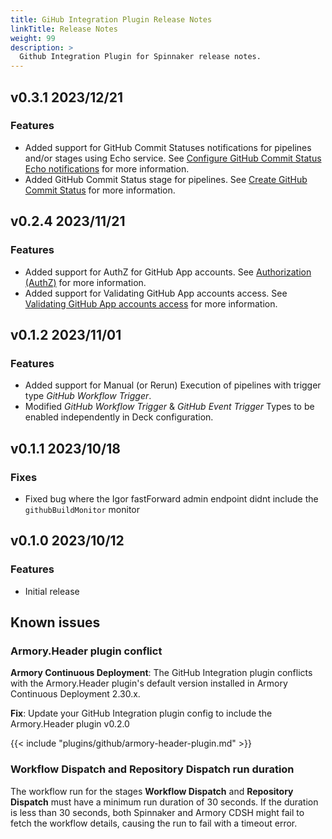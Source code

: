 ```yaml
---
title: GiHub Integration Plugin Release Notes
linkTitle: Release Notes
weight: 99
description: >
  Github Integration Plugin for Spinnaker release notes.
---
```

## v0.3.1 2023/12/21
### Features
- Added support for GitHub Commit Statuses notifications for pipelines and/or stages using Echo service. See [Configure GitHub Commit Status Echo notifications](/plugins/github-integration/install/configure/#configure-github-commit-status-echo-notifications) for more information.
- Added GitHub Commit Status stage for pipelines. See [Create GitHub Commit Status](/plugins/github-integration/use/#create-github-commit-status) for more information.

## v0.2.4 2023/11/21
### Features
- Added support for AuthZ for GitHub App accounts. See [Authorization (AuthZ)](/plugins/github-integration/install/configure/#authorization-authz) for more information.
- Added support for Validating GitHub App accounts access. See [Validating GitHub App accounts access](/plugins/github-integration/install/configure/#validate-github-access) for more information.

## v0.1.2 2023/11/01

### Features
- Added support for Manual (or Rerun) Execution of pipelines with trigger type *GitHub Workflow Trigger*.
- Modified *GitHub Workflow Trigger* & *GitHub Event Trigger* Types to be enabled independently in Deck configuration.  



## v0.1.1 2023/10/18

### Fixes
- Fixed bug where the Igor fastForward admin endpoint didnt include the `githubBuildMonitor` monitor 

## v0.1.0 2023/10/12

### Features

- Initial release

## Known issues

### Armory.Header plugin conflict

**Armory Continuous Deployment**: The GitHub Integration plugin conflicts with the Armory.Header plugin's default version installed in Armory Continuous Deployment 2.30.x. 

**Fix**: Update your GitHub Integration plugin config to include the Armory.Header plugin v0.2.0

{{< include "plugins/github/armory-header-plugin.md" >}}

### **Workflow Dispatch** and **Repository Dispatch** run duration

The workflow run for the stages **Workflow Dispatch** and **Repository Dispatch** must have a minimum run duration of 30 seconds. If the duration is less than 30 seconds, both Spinnaker and Armory CDSH might fail to fetch the workflow details, causing the run to fail with a timeout error.
